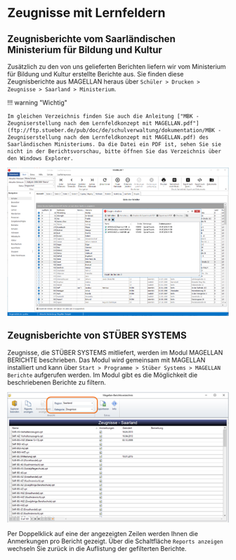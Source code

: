 # Zeugnisse mit Lernfeldern


## Zeugnisberichte vom Saarländischen Ministerium für Bildung und Kultur

Zusätzlich zu den von uns gelieferten Berichten liefern wir vom Ministerium für Bildung und Kultur erstellte Berichte aus. Sie finden diese Zeugnisberichte aus MAGELLAN heraus über `Schüler > Drucken > Zeugnisse > Saarland > Ministerium`.



!!! warning "Wichtig"

    Im gleichen Verzeichnis finden Sie auch die Anleitung ["MBK - Zeugniserstellung nach dem Lernfeldkonzept mit MAGELLAN.pdf"](ftp://ftp.stueber.de/pub/doc/de/schulverwaltung/dokumentation/MBK - Zeugniserstellung nach dem Lernfeldkonzept mit MAGELLAN.pdf) des Saarländischen Ministeriums. Da die Datei ein PDF ist, sehen Sie sie nicht in der Berichtsvorschau, bitte öffnen Sie das Verzeichnis über den Windows Explorer.



![Filterung nach der Region Saarland unter der Kategorie Zeugnisse](../../../assets/images/saarland/saar2.png)




## Zeugnisberichte von STÜBER SYSTEMS

Zeugnisse, die STÜBER SYSTEMS mitliefert, werden im Modul MAGELLAN BERICHTE beschrieben. Das Modul wird gemeinsam mit MAGELLAN installiert und kann über `Start > Programme > Stüber Systems > MAGELLAN Berichte` aufgerufen werden.
Im Modul gibt es die Möglichkeit die beschriebenen Berichte zu filtern. 

![Filterung nach der Region Saarland unter der Kategorie Zeugnisse](../../../assets/images/saarland/saar1.png)

Per Doppelklick auf eine der angezeigten Zeilen werden Ihnen die Anmerkungen pro Bericht gezeigt. Über die Schaltfläche `Reports anzeigen` wechseln Sie zurück in die Auflistung der gefilterten Berichte.




